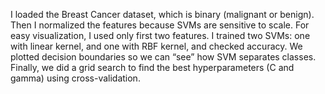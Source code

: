 I loaded the Breast Cancer dataset, which is binary (malignant or benign).
Then I normalized the features because SVMs are sensitive to scale. For easy visualization, I used only first two features. I trained two SVMs: one with linear kernel, and one with RBF kernel, and checked accuracy. We plotted decision boundaries so we can “see” how SVM separates classes. Finally, we did a grid search to find the best hyperparameters (C and gamma) using cross-validation.
